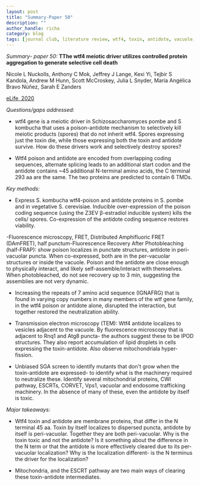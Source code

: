 ```yaml
---
layout: post
title: "Summary-Paper 50"
description: ""
author_handle: richa
category: blog
tags: [journal club, literature review, wtf4, toxin, antidote, vacuole, IPOD, Vps1, ESCRT, ]
---
```

*Summary- paper 50:*
 **TThe wtf4 meiotic driver utilizes controlled protein aggregation to generate selective cell death**

Nicole L Nuckolls, Anthony C Mok, Jeffrey J Lange, Kexi Yi, Tejbir S Kandola, Andrew M Hunn, Scott McCroskey, Julia L Snyder, María Angélica Bravo Núñez, Sarah E Zanders 

[eLife, 2020](https://elifesciences.org/articles/55694#s2)

*Questions/gaps addressed:* 

- wtf4 gene is a meiotic driver in Schizosaccharomyces pombe and S kombucha that uses a poison-antidote mechanism to selectively kill meiotic products (spores) that do not inherit wtf4. Spores expressing just the toxin die, while those expressing both the toxin and antidote survive. How do these drivers work and selectively destroy spores?

- Wtf4 poison and antidote are encoded from overlapping coding sequences, alternate splicing leads to an additional start codon and the antidote contains ~45 additional N-terminal amino acids, the C terminal 293 aa are the same. The two proteins are predicted to contain 6 TMDs.


*Key methods:* 

- Express S. kombucha wtf4-poison and antidote proteins in S. pombe and in vegetative S. cerevisiae. Inducible over-expression of the poison coding sequence (using the Z3EV β-estradiol inducible system) kills the cells/ spores. Co-expression of the antidote coding sequence restores viability.

-Fluorescence microscopy, FRET, Distributed Amphifluoric FRET (DAmFRET), half punctum-Fluorescence Recovery After Photobleaching (half-FRAP): show poison localizes in punctate structures, antidote in peri-vacuolar puncta. When co-expressed, both are in the per-vacuolar structures or inside the vacuole. Poison and the antidote are close enough to physically interact, and likely self-assemble/interact with themselves. When photobleached, do not see recovery up to 3 min, suggesting the assemblies are not very dynamic.

- Increasing the repeats of 7 amino acid sequence (IGNAFRG) that is found in varying copy numbers in many members of the wtf gene family, in the wtf4 poison or antidote alone, disrupted the interaction, but together restored the neutralization ability.

- Transmission electron microscopy (TEM): Wtf4 antidote localizes to vesicles adjacent to the vacuole. By fluorescence microscopy that is adjacent to Rnq1 and Atg8 puncta- the authors suggest these to be IPOD structures. They also report accumulation of lipid droplets in cells expressing the toxin-antidote. Also observe mitochondriala hyper-fission.

- Unbiased SGA screen to identify mutants that don't grow when the toxin-antidote are expressed- to identify what is the machinery required to neutralize these. Identify several mitochondrial proteins, CWI pathway, ESCRTs, CORVET, Vps1, vacuolar and endosome trafficking machinery. In the absence of many of these, even the antidote by itself is toxic.

*Major takeaways:*

- Wtf4 toxin and antidote are membrane proteins, that differ in the N terminal 45 aa. Toxin by itself localizes to dispersed puncta, antidote by itself is peri-vacuolar. Together they are both peri-vacuolar. Why is the toxin toxic and not the antidote? Is it something about the difference in the N term or that the antidote is more effectively cleared due to its per-vacuolar localization? Why is the localization different- is the N terminus the driver for the localization?

- Mitochondria, and the ESCRT pathway are two main ways of clearing these toxin-antidote intermediates. 

